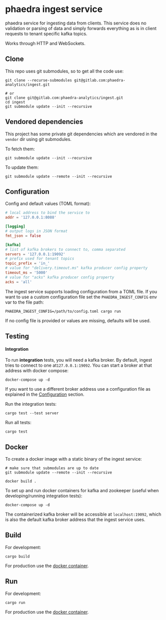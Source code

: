 # phaedra ingest service
phaedra service for ingesting data from clients.
This service does no validation or parsing of data and simply forwards everything
as is in client requests to tenant specific kafka topics.

Works through HTTP and WebSockets.

## Clone
This repo uses git submodules, so to get all the code use:
```
git clone --recurse-submodules git@gitlab.com:phaedra-analytics/ingest.git

# or
git clone git@gitlab.com:phaedra-analytics/ingest.git
cd ingest
git submodule update --init --recursive
```

## Vendored dependencies
This project has some private git dependencies which are vendored
in the `vendor` dir using git submodules.

To fetch them:
```
git submodule update --init --recursive
```

To update them:
```
git submodule update --remote --init --recursive
```

## Configuration
Config and default values (TOML format):
```toml
# local address to bind the service to
addr = '127.0.0.1:8088'

[logging]
# output logs in JSON format
fmt_json = false

[kafka]
# list of kafka brokers to connect to, comma separated
servers = '127.0.0.1:19092'
# prefix used for tenant topics
topic_prefix = 'in_'
# value for "delivery.timeout.ms" kafka producer config property
timeout_ms = '5000'
# value for "acks" kafka producer config property
acks = 'all'
```

The ingest service supports loading configuration from a TOML file.
If you want to use a custom configuration file set the `PHAEDRA_INGEST_CONFIG`
env var to the file path:
```
PHAEDRA_INGEST_CONFIG=/path/to/config.toml cargo run
```

If no config file is provided or values are missing, defaults will be used.

## Testing
#### Integration
To run **integration** tests, you will need a kafka broker.
By default, ingest tries to connect to one at`127.0.0.1:19092`.
You can start a broker at that address with docker compose:
```
docker-compose up -d
```

If you want to use a different broker address use a configuration file as
explained in the [Configuration](#configuration) section.

Run the integration tests:
```
cargo test --test server
```

Run all tests:
```
cargo test
```

## Docker
To create a docker image with a static binary of the ingest service:
```
# make sure that submodules are up to date
git submodule update --remote --init --recursive

docker build .
```

To set up and run docker containers for kafka and zookeeper (useful when
developing/running integration tests):
```
docker-compose up -d
```

The containerized kafka broker will be accessible at `localhost:19092`, which
is also the default kafka broker address that the ingest service uses.

## Build
For development:
```
cargo build
```
For production use the [docker container](#docker).

## Run
For development:
```
cargo run
```

For production use the [docker container](#docker).
